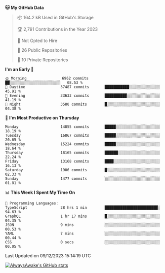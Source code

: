 <!--START_SECTION:waka-->
**🐱 My GitHub Data** 

> 📦 164.2 kB Used in GitHub's Storage 
 > 
> 🏆 2,791 Contributions in the Year 2023
 > 
> 🚫 Not Opted to Hire
 > 
> 📜 26 Public Repositories 
 > 
> 🔑 10 Private Repositories 
 > 
**I'm an Early 🐤** 

```text
🌞 Morning                6962 commits        ██░░░░░░░░░░░░░░░░░░░░░░░   08.53 % 
🌆 Daytime                37487 commits       ███████████░░░░░░░░░░░░░░   45.91 % 
🌃 Evening                33633 commits       ██████████░░░░░░░░░░░░░░░   41.19 % 
🌙 Night                  3580 commits        █░░░░░░░░░░░░░░░░░░░░░░░░   04.38 % 
```
📅 **I'm Most Productive on Thursday** 

```text
Monday                   14855 commits       █████░░░░░░░░░░░░░░░░░░░░   18.19 % 
Tuesday                  16867 commits       █████░░░░░░░░░░░░░░░░░░░░   20.65 % 
Wednesday                15224 commits       █████░░░░░░░░░░░░░░░░░░░░   18.64 % 
Thursday                 18165 commits       ██████░░░░░░░░░░░░░░░░░░░   22.24 % 
Friday                   13168 commits       ████░░░░░░░░░░░░░░░░░░░░░   16.13 % 
Saturday                 1906 commits        █░░░░░░░░░░░░░░░░░░░░░░░░   02.33 % 
Sunday                   1477 commits        ░░░░░░░░░░░░░░░░░░░░░░░░░   01.81 % 
```


📊 **This Week I Spent My Time On** 

```text
💬 Programming Languages: 
TypeScript               28 hrs 1 min        ████████████████████████░   94.63 % 
GraphQL                  1 hr 17 mins        █░░░░░░░░░░░░░░░░░░░░░░░░   04.35 % 
JSON                     9 mins              ░░░░░░░░░░░░░░░░░░░░░░░░░   00.53 % 
YAML                     7 mins              ░░░░░░░░░░░░░░░░░░░░░░░░░   00.44 % 
CSS                      0 secs              ░░░░░░░░░░░░░░░░░░░░░░░░░   00.05 % 
```


 Last Updated on 09/12/2023 15:14:19 UTC
<!--END_SECTION:waka-->

[![AlwaysAwake's GitHub stats](https://github-readme-stats.vercel.app/api?username=AlwaysAwake&show_icons=true&theme=github_dark&count_private=true)](https://github.com/AlwaysAwake/AlwaysAwake)
